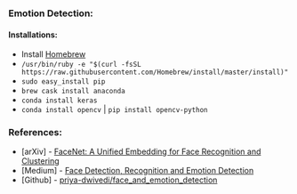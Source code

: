 ### Emotion Detection:



#### Installations: 

- Install [Homebrew](https://brew.sh/)
- `/usr/bin/ruby -e "$(curl -fsSL https://raw.githubusercontent.com/Homebrew/install/master/install)"`
- `sudo easy_install pip`
- `brew cask install anaconda`
- `conda install keras` 
- `conda install opencv` | `pip install opencv-python`


### References: 

- [arXiv] - [FaceNet: A Unified Embedding for Face Recognition and Clustering](https://arxiv.org/abs/1503.03832)
- [Medium] - [Face Detection, Recognition and Emotion Detection](https://towardsdatascience.com/face-detection-recognition-and-emotion-detection-in-8-lines-of-code-b2ce32d4d5de)
- [Github] - [priya-dwivedi/face_and_emotion_detection](https://github.com/priya-dwivedi/face_and_emotion_detection)
